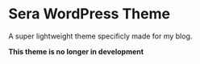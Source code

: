 # Sera WordPress Theme #

A super lightweight theme specificly made for my blog.

**This theme is no longer in development**
